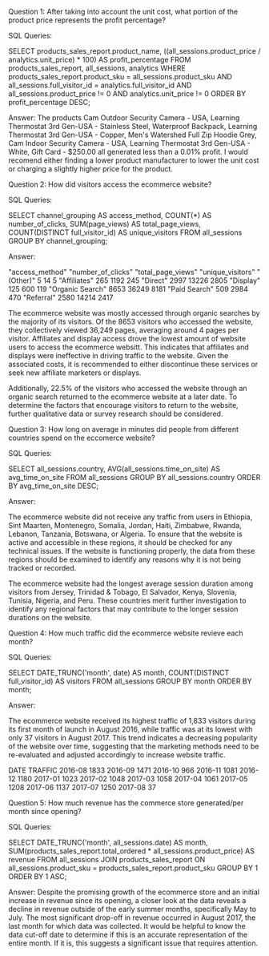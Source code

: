 Question 1: After taking into account the unit cost, what portion of the product price represents the profit percentage?

SQL Queries:

SELECT products_sales_report.product_name, ((all_sessions.product_price / analytics.unit_price) * 100) AS profit_percentage
FROM products_sales_report, all_sessions, analytics
WHERE products_sales_report.product_sku = all_sessions.product_sku 
AND all_sessions.full_visitor_id = analytics.full_visitor_id
AND all_sessions.product_price != 0
AND analytics.unit_price != 0
ORDER BY profit_percentage DESC;

Answer: 
The products  Cam Outdoor Security Camera - USA,  Learning Thermostat 3rd Gen-USA - Stainless Steel, Waterproof Backpack,  Learning Thermostat 3rd Gen-USA - Copper,  Men's Watershed Full Zip Hoodie Grey,  Cam Indoor Security Camera - USA,  Learning Thermostat 3rd Gen-USA - White, Gift Card - $250.00 all generated less than a 0.01% profit. I would recomend either finding a lower product manufacturer to lower the unit cost or charging a slightly higher price for the product. 


Question 2: How did visitors access the ecommerce website? 

SQL Queries: 

SELECT
  channel_grouping AS access_method,
  COUNT(*) AS number_of_clicks,
  SUM(page_views) AS total_page_views,
  COUNT(DISTINCT full_visitor_id) AS unique_visitors
FROM
  all_sessions
GROUP BY
  channel_grouping;

Answer: 

"access_method"	"number_of_clicks"	"total_page_views"	"unique_visitors"
"(Other)"	        5	                    14	                5
"Affiliates"	    265	                    1192	            245
"Direct"	        2997	                13226	            2805
"Display"	        125	                    600	                119
"Organic Search"	8653	                36249	            8181
"Paid Search"	    509	                    2984	            470
"Referral"	        2580	                14214	            2417

The ecommerce website was mostly accessed through organic searches by the majority of its visitors. Of the 8653 visitors who accessed the website, they collectively viewed 36,249 pages, averaging around 4 pages per visitor. Affiliates and display access drove the lowest amount of website users to access the ecommerce websitt. This indicates that affiliates and displays were ineffective in driving traffic to the website. Given the associated costs, it is recommended to either discontinue these services or seek new affiliate marketers or displays.

Additionally, 22.5% of the visitors who accessed the website through an organic search returned to the ecommerce website at a later date. To determine the factors that encourage visitors to return to the website, further qualitative data or survey research should be considered.


Question 3: How long on average in minutes did people from different countries spend on the eccomerce website?

SQL Queries:

SELECT all_sessions.country, AVG(all_sessions.time_on_site) AS avg_time_on_site
FROM all_sessions 
GROUP BY all_sessions.country
ORDER BY avg_time_on_site DESC;

Answer: 

The ecommerce website did not receive any traffic from users in Ethiopia, Sint Maarten, Montenegro, Somalia, Jordan, Haiti, Zimbabwe, Rwanda, Lebanon, Tanzania, Botswana, or Algeria. To ensure that the website is active and accessible in these regions, it should be checked for any technical issues. If the website is functioning properly, the data from these regions should be examined to identify any reasons why it is not being tracked or recorded.

The ecommerce website had the longest average session duration among visitors from Jersey, Trinidad & Tobago, El Salvador, Kenya, Slovenia, Tunisia, Nigeria, and Peru. These countries merit further investigation to identify any regional factors that may contribute to the longer session durations on the website.



Question 4: How much traffic did the ecommerce website revieve each month? 

SQL Queries: 

SELECT DATE_TRUNC('month', date) AS month, COUNT(DISTINCT full_visitor_id) AS visitors
FROM all_sessions
GROUP BY month
ORDER BY month;

Answer:

The ecommerce website received its highest traffic of 1,833 visitors during its first month of launch in August 2016, while traffic was at its lowest with only 37 visitors in August 2017. This trend indicates a decreasing popularity of the website over time, suggesting that the marketing methods need to be re-evaluated and adjusted accordingly to increase website traffic.  

DATE        TRAFFIC 
2016-08     1833
2016-09     1471
2016-10     966
2016-11     1081
2016-12     1180
2017-01     1023
2017-02     1048
2017-03     1058
2017-04     1061
2017-05     1208
2017-06     1137
2017-07     1250
2017-08     37



Question 5: How much revenue has the commerce store generated/per month since opening?

SQL Queries:

SELECT 
    DATE_TRUNC('month', all_sessions.date) AS month,
    SUM(products_sales_report.total_ordered * all_sessions.product_price) AS revenue
FROM 
    all_sessions
JOIN 
    products_sales_report ON all_sessions.product_sku = products_sales_report.product_sku
GROUP BY 
    1
ORDER BY 
    1 ASC;

Answer:
Despite the promising growth of the ecommerce store and an initial increase in revenue since its opening, a closer look at the data reveals a decline in revenue outside of the early summer months, specifically May to July. The most significant drop-off in revenue occurred in August 2017, the last month for which data was collected. It would be helpful to know the data cut-off date to determine if this is an accurate representation of the entire month. If it is, this suggests a significant issue that requires attention.